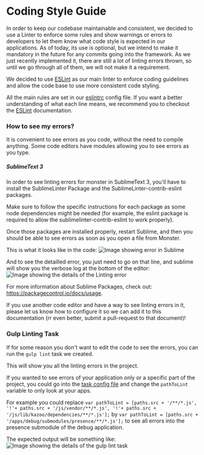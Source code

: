 # Coding Style Guide

In order to keep our codebase maintainable and consistent, we decided to use a Linter to enforce some rules and show warnings or errors to developers to let them know what code style is expected in our applications. As of today, its use is optional, but we intend to make it mandatory in the future for any commits going into the framework. As we just recently implemented it, there are still a lot of linting errors thrown, so until we go through all of them, we will not make it a requirement.

We decided to use [ESLint](http://eslint.org/) as our main linter to enforce coding guidelines and allow the code base to use more consistent code styling.

All the main rules are set in our [eslintrc][eslintrc] config file. If you want a better understanding of what each line means, we recommend you to checkout the [ESLint][eslint] documentation.

### How to see my errors?

It is convenient to see errors as you code, without the need to compile anything. Some code editors have modules allowing you to see errors as you type.

##### SublimeText 3
In order to see linting errors for monster in SublimeText 3, you'll have to install the SublimeLinter Package and the SublimeLinter-contrib-eslint packages.

Make sure to follow the specific instructions for each package as some node dependencies might be needed (for example, the eslint package is required to allow the sublimelinter-contrib-eslint to work properly).

Once those packages are installed properly, restart Sublime, and then you should be able to see errors as soon as you open a file from Monster.

This is what it looks like in the code: 
![Image showing error in Sublime](http://imgur.com/0cfAmLK)

And to see the detailled error, you just need to go on that line, and sublime will show you the verbose log at the bottom of the editor:
![Image showing the details of the Linting error](http://imgur.com/dktSgRT)

For more information about Sublime Packages, check out: https://packagecontrol.io/docs/usage.

If you use another code editor and have a way to see linting errors in it, please let us know how to configure it so we can add it to this documentation (rr even better, submit a pull-request to that document)!

### Gulp Linting Task
If for some reason you don't want to edit the code to see the errors, you can run the `gulp lint` task we created.

This will show you all the linting errors in the project.

If you wanted to see errors of your application only or a specific part of the project, you could go into the [task config file][gulpconfig] and change the `pathToLint` variable to only look at your apps.

For example you could replace `var pathToLint = [paths.src + '/**/*.js', '!'+ paths.src + '/js/vendor/**/*.js', '!'+ paths.src + '/js/lib/kazoo/dependencies/**/*.js'];` by `var pathToLint = [paths.src + '/apps/debug/submodules/presence/**/*.js'];` to see all errors into the presence submodule of the debug application.

The expected output will be something like:
![Image showing the details of the gulp lint task](http://imgur.com/0nFtAF9)

[eslintrc]: ../src/.eslintrc.yml
[eslint]: http://eslint.org/
[gulpconfig]: ../gulp/tasks/javascript.js